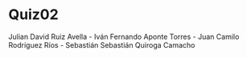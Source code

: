 # Quiz02
Julian David Ruiz Avella - Iván Fernando Aponte Torres - Juan Camilo Rodríguez Ríos - Sebastián Sebastián Quiroga Camacho
